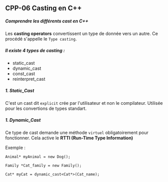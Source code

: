 ##  CPP-06 Casting en C++

#### 

##### Comprendre les différents cast en C++

Les **casting operators** convertissent un type de donnée vers un autre. Ce procédé s'appelle le `Type casting`.

##### Il existe 4 types de casting :

- static_cast
- dynamic_cast
- const_cast
- reinterpret_cast

##### 1. Static_Cast

C'est un cast dit `explicit` crée par l'utilisateur et non le compilateur.
Utilisée pour les convertions de types standart.

##### 1. Dynamic_Cast

Ce type de cast demande une méthode `virtuel` obligatoirement pour fonctionner. Cela active le **RTTI (Run-Time Type Information)**

Exemple : 

`Animal* myAnimal = new Dog();`

`Family *Cat_family = new Family();`

`Cat* myCat = dynamic_cast<Cat*>(Cat_name);`

